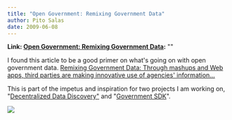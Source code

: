 ```yaml
---
title: "Open Government: Remixing Government Data"
author: Pito Salas
date: 2009-06-08
---
```


**Link: [Open Government: Remixing Government Data](None):** ""

I found this article to be a good primer on what's going on with open
government data. [Remixing Government Data: Through mashups and Web apps,
third parties are making innovative use of agencies'
information…](<http://gcn.com/Articles/2009/05/04/Data-democratized.aspx?p=1>)

This is part of the impetus and inspiration for two projects I am working on,
"[Decentralized Data Discovery"](</2009/04/13/geeky-how-datarss-might-work/>)
and "[Government SDK](<http://github.com/pitosalas/govsdk/tree/master>)".  
[ ](<http://gcn.com/Articles/2009/05/04/Data-democratized.aspx?p=1>)

![](https://i0.wp.com/img.zemanta.com/pixy.gif?w=584)


